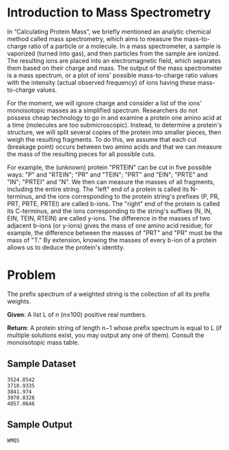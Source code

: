 # Introduction to Mass Spectrometry

In “Calculating Protein Mass”, we briefly mentioned an analytic chemical method called mass spectrometry, which aims to measure the mass-to-charge ratio of a particle or a molecule. In a mass spectrometer, a sample is vaporized (turned into gas), and then particles from the sample are ionized. The resulting ions are placed into an electromagnetic field, which separates them based on their charge and mass. The output of the mass spectrometer is a mass spectrum, or a plot of ions' possible mass-to-charge ratio values with the intensity (actual observed frequency) of ions having these mass-to-charge values.

For the moment, we will ignore charge and consider a list of the ions' monoisotopic masses as a simplified spectrum. Researchers do not possess cheap technology to go in and examine a protein one amino acid at a time (molecules are too submicroscopic). Instead, to determine a protein's structure, we will split several copies of the protein into smaller pieces, then weigh the resulting fragments. To do this, we assume that each cut (breakage point) occurs between two amino acids and that we can measure the mass of the resulting pieces for all possible cuts.

For example, the (unknown) protein "PRTEIN" can be cut in five possible ways: "P" and "RTEIN"; "PR" and "TEIN"; "PRT" and "EIN"; "PRTE" and "IN"; "PRTEI" and "N". We then can measure the masses of all fragments, including the entire string. The "left" end of a protein is called its N-terminus, and the ions corresponding to the protein string's prefixes (P, PR, PRT, PRTE, PRTEI) are called b-ions. The "right" end of the protein is called its C-terminus, and the ions corresponding to the string's suffixes (N, IN, EIN, TEIN, RTEIN) are called y-ions. The difference in the masses of two adjacent b-ions (or y-ions) gives the mass of one amino acid residue; for example, the difference between the masses of "PRT" and "PR" must be the mass of "T." By extension, knowing the masses of every b-ion of a protein allows us to deduce the protein's identity.

# Problem

The prefix spectrum of a weighted string is the collection of all its prefix weights.

**Given**: A list L of n (n≤100) positive real numbers.

**Return**: A protein string of length n−1 whose prefix spectrum is equal to L (if multiple solutions exist, you may output any one of them). Consult the monoisotopic mass table.

## Sample Dataset

```
3524.8542
3710.9335
3841.974
3970.0326
4057.0646
```

## Sample Output

```
WMQS
```
